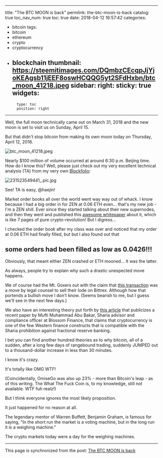 
---
title: "The BTC MOON is back"
permlink: the-btc-moon-is-back
catalog: true
toc_nav_num: true
toc: true
date: 2018-04-12 16:57:42
categories:
- bitcoin
tags:
- bitcoin
- ethereum
- crypto
- cryptocurrency
- blockchain
thumbnail: https://steemitimages.com/DQmbzCEcqpJjYjoKEAgsb11jEEF8oswHCQQG5yt2SFdHxbn/btc_moon_41218.jpeg
sidebar:
    right:
        sticky: true
widgets:
    -
        type: toc
        position: right
---


Well, the full moon technically came out on March 31, 2018 and the new moon is set to visit us on Sunday, April 15.

But that didn't stop bitcoin from making its own moon today on Thursday, April 12, 2018.

![btc_moon_41218.jpeg](https://steemitimages.com/DQmbzCEcqpJjYjoKEAgsb11jEEF8oswHCQQG5yt2SFdHxbn/btc_moon_41218.jpeg)

Nearly $100 million of volume occurred at around 6:30 p.m. Beijing time. How do I know this? Well, please just check out my very excellent technical analysis (TA) from my very own [Blockfolio](https://www.linkedin.com/company/7574371/):

![231523549441_.pic.jpg](https://steemitimages.com/DQmcbKb6tgkJumR6kA8yXqKoTBJqEvjL8CmJnsPtu5ZQLGw/231523549441_.pic.jpg)

See! TA is easy, @haejin!

Market order books all over the world went way way out of whack. I know because I had a big order in for ZEN at 0.06 ETH even... that's my new job - I'm a ZEN shill. Ever since they started talking about their new supernodes, and then they went and published this [awesome whitepaper](https://zencash.com/assets/files/Zen-Application-Platform-Whitepaper.pdf) about it, which is like 7 pages of pure crypto-revolution! But I digress...

I checked the order book after my class was over and noticed that my order at 0.06 ETH had finally filled, but but I also found out that

## some orders had been filled as low as 0.0426!!!

Obviously, that meant either ZEN crashed or ETH mooned... It was the latter.

As always, people try to explain why such a drastic unexpected move happens.

We of course had the Mt. Goxers out with the claim that [this transaction](https://blockchain.info/tx/9e813715fe9099f26ccda06c164f97cd46121e65d69b482222e7d2c3dd20fa91) was a move by legal counsel to sell their lode on Bittrex. Although how that portends a bullish move I don't know. (Seems bearish to me, but I guess we'll see in the next few days.)

We also have an interesting theory put forth by [this article](https://uk.investing.com/news/cryptocurrency-news/bitcoin-surges-after-paper-says-cryptos-are-compliant-with-sharia-law-1123911) that publicizes a recent paper by Mufti Muhammad Abu Bakar, Sharia advisor and compliance officer at Blossom Finance, that claims that cryptocurrency is one of the few Western finance constructs that is compatible with the Sharia prohibition against fractional reserve banking.

I bet you can find another hundred theories as to why bitcoin, all of a sudden, after a long few days of rangebound trading, suddenly JUMPED out to a thousand-dollar increase in less than 30 minutes.

I know it's crazy.

It's totally like OMG WTF!

(Coincidentally, OmiseGo was also up 23% - more than Bitcoin's leap - as of this writing. The What The Fuck Coin is, to my knowledge, still not available. WTF fuh realz!)

But I think everyone ignores the most likely proposition.

It just happened for no reason at all.

The legendary mentor of Warren Buffett, Benjamin Graham, is famous for saying, "In the short run the market is a voting machine, but in the long run it is a weighing machine."

The crypto markets today were a day for the weighing machines.

- - -

This page is synchronized from the post: [The BTC MOON is back](https://steemit.com/@shanghaipreneur/the-btc-moon-is-back)
